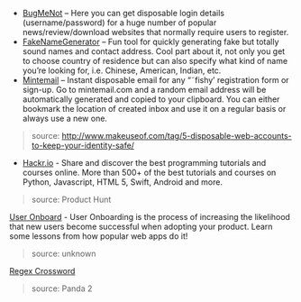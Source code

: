 

- [BugMeNot](http://bugmenot.com/) – Here you can get disposable login details (username/password) for a huge number of popular news/review/download websites that normally require users to register.
- [FakeNameGenerator](https://www.fakenamegenerator.com/) – Fun tool for quickly generating fake but totally sound names and contact address. Cool part about it, not only you get to choose country of residence but can also specify what kind of name you’re looking for, i.e. Chinese, American, Indian, etc.
- [Mintemail](http://www.mintemail.com/) – Instant disposable email for any “˜fishy’ registration form or sign-up. Go to mintemail.com and a random email address will be automatically generated and copied to your clipboard. You can either bookmark the location of created inbox and use it on a regular basis or always use a new one.
>source: http://www.makeuseof.com/tag/5-disposable-web-accounts-to-keep-your-identity-safe/

- [Hackr.io](http://hackr.io/) - Share and discover the best programming tutorials and courses online.
More than 500+ of the best tutorials and courses on Python, Javascript, HTML 5, Swift, Android and more.
> source: Product Hunt

[User Onboard](http://www.useronboard.com/) - User Onboarding is the process of increasing the likelihood that new users become successful when adopting your product.
Learn some lessons from how popular web apps do it!
> source: unknown

[Regex Cross­word](https://regexcrossword.com/)
> source: Panda 2
